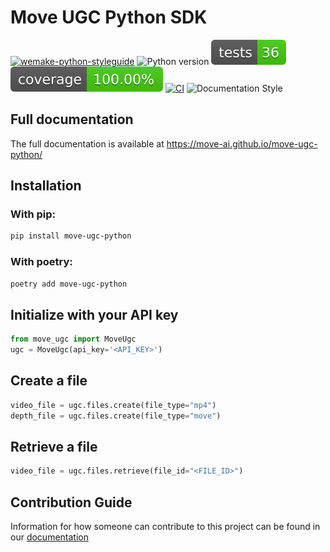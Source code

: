 # Move UGC Python SDK

[![wemake-python-styleguide](https://img.shields.io/badge/style-wemake-7F00FF.svg)](https://github.com/wemake-services/wemake-python-styleguide)
![Python version](https://img.shields.io/badge/python-3.8%20%7C%203.9%20%7C%203.10%20%7C%203.11-blue)
![Tests](./badges/tests.svg)
![Coverage](./badges/coverage.svg)
[![CI](https://github.com/move-ai/move-ugc-python/actions/workflows/ci.yml/badge.svg)](https://github.com/move-ai/move-ugc-python/actions/workflows/ci.yml)
![Documentation Style](https://img.shields.io/badge/docs-mkdocs%20material-blue.svg?style=flat)

## Full documentation

The full documentation is available at https://move-ai.github.io/move-ugc-python/

## Installation

### With pip:

```bash
pip install move-ugc-python
```
### With poetry:

```bash
poetry add move-ugc-python
```


## Initialize with your API key

```python
from move_ugc import MoveUgc
ugc = MoveUgc(api_key='<API_KEY>')
```

## Create a file

```python
video_file = ugc.files.create(file_type="mp4")
depth_file = ugc.files.create(file_type="move")
```

## Retrieve a file

```python
video_file = ugc.files.retrieve(file_id="<FILE_ID>")
```

## Contribution Guide

Information for how someone can contribute to this project can be found in our [documentation](/move-ugc-python/latest/contributing)